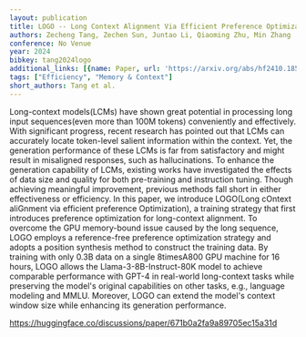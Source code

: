 ```yaml
---
layout: publication
title: LOGO -- Long Context Alignment Via Efficient Preference Optimization
authors: Zecheng Tang, Zechen Sun, Juntao Li, Qiaoming Zhu, Min Zhang
conference: No Venue
year: 2024
bibkey: tang2024logo
additional_links: [{name: Paper, url: 'https://arxiv.org/abs/hf2410.18533'}]
tags: ["Efficiency", "Memory & Context"]
short_authors: Tang et al.
---
```

Long-context models(LCMs) have shown great potential in processing long input sequences(even more than 100M tokens) conveniently and effectively. With significant progress, recent research has pointed out that LCMs can accurately locate token-level salient information within the context. Yet, the generation performance of these LCMs is far from satisfactory and might result in misaligned responses, such as hallucinations. To enhance the generation capability of LCMs, existing works have investigated the effects of data size and quality for both pre-training and instruction tuning. Though achieving meaningful improvement, previous methods fall short in either effectiveness or efficiency. In this paper, we introduce LOGO(Long cOntext aliGnment via efficient preference Optimization), a training strategy that first introduces preference optimization for long-context alignment. To overcome the GPU memory-bound issue caused by the long sequence, LOGO employs a reference-free preference optimization strategy and adopts a position synthesis method to construct the training data. By training with only 0.3B data on a single 8timesA800 GPU machine for 16 hours, LOGO allows the Llama-3-8B-Instruct-80K model to achieve comparable performance with GPT-4 in real-world long-context tasks while preserving the model's original capabilities on other tasks, e.g., language modeling and MMLU. Moreover, LOGO can extend the model's context window size while enhancing its generation performance.

https://huggingface.co/discussions/paper/671b0a2fa9a89705ec15a31d